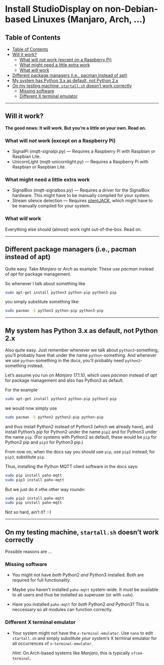 # Install StudioDisplay on non-Debian-based Linuxes (Manjaro, Arch, …)

## Table of Contents

<!-- MDTOC maxdepth:6 firsth1:2 numbering:0 flatten:0 bullets:1 updateOnSave:1 -->

- [Table of Contents](#table-of-contents)   
- [Will it work?](#will-it-work)   
   - [What will _not_ work (except on a Raspberry Pi)](#what-will-_not_-work-except-on-a-raspberry-pi)   
   - [What might need a little extra work](#what-might-need-a-little-extra-work)   
   - [What _will_ work](#what-_will_-work)   
- [Different package managers (i.e., pacman instead of apt)](#different-package-managers-ie-pacman-instead-of-apt)   
- [My system has Python 3.x as default, not Python 2.x](#my-system-has-python-3x-as-default-not-python-2x)   
- [On my testing machine, `startall.sh` doesn’t work correctly](#on-my-testing-machine-startallsh-doesn’t-work-correctly)   
   - [Missing software](#missing-software)   
   - [Different X terminal emulator](#different-x-terminal-emulator)   

<!-- /MDTOC -->

---

## Will it work?

**The good news: It will work. But you’re a little on your own. Read on.**

### What will _not_ work (except on a Raspberry Pi)

* SignalPi (mqtt-signalpi.py) — Requires a Raspberry Pi with Raspbian or Raspbian Lite.
* UnicornLight (mqtt-unicornlight.py) — Requires a Raspberry Pi with Raspbian or Raspbian Lite.

### What might need a little extra work

* SignalBox (mqtt-signalbox.py) — Requires a driver for the SignalBox hardware. This might have to be manually compiled for your system.
* Stream silence detection — Requires [silentJACK](https://github.com/Moonbase59/silentjack), which might have to be manually compiled for your system.

### What _will_ work

Everything else should (almost) work right out-of-the-box. Read on.

---

## Different package managers (i.e., pacman instead of apt)

Quite easy. Take _Manjaro_ or _Arch_ as example: These use _pacman_ instead of _apt_ for package management.

So whenever I talk about something like

```bash
sudo apt-get install python3 python-pip python3-pip
```

you simply substitute something like:

```bash
sudo pacman -S python3 python-pip python3-pip
```

---

## My system has Python 3.x as default, not Python 2.x

Also quite easy. Just remember whenever we talk about `python3`-something, you’ll probably have that under the name `python`-something. And whenever we use `python`-something in the docs, you’ll probably need `python2`-something instead.

Let’s assume you run on _Manjaro 17.1.10_, which uses _pacman_ instead of _apt_ for package management and also has Python3 as default.

For the example

```bash
sudo apt-get install python3 python-pip python3-pip
```

we would now simply use

```bash
sudo pacman -S python2 python2-pip python-pip
```

and thus install Python2 instead of Python3 (which we already have), and install Python’s _pip_ for Python2 under the name `pip2` and for Python3 under the name `pip`. (For systems with Python2 as default, these would be `pip` for Python2 pip and `pip3` for Python3 pip.)

From now on, when the docs say you should use `pip`, use `pip2` instead; for `pip3`, substitute `pip`.

Thus, installing the Python MQTT client software in the docs says:

```bash
sudo pip install paho-mqtt
sudo pip3 install paho-mqtt
```

But we just do it »the other way round«:

```bash
sudo pip2 install paho-mqtt
sudo pip install paho-mqtt
```

Not _so_ hard, ain’t it? :-)

---

## On my testing machine, `startall.sh` doesn’t work correctly

Possible reasons are …

### Missing software

* You might not have _both_ Python2 _and_ Python3 installed. Both are required for full functionality.

* Maybe you haven’t installed `paho-mqtt` system-wide. It _must_ be available to all users and thus be installed as superuser (or with `sudo`).

* Have you installed `paho-mqtt` for _both_ Python2 _and_ Python3? This is neccessary so all modules can function correctly.

### Different X terminal emulator

* Your system might not have the `x-terminal-emulator`. Use `nano` to edit `startall.sh` and simply substitute _your system’s_ X terminal emulator for all occurrences of `x-terminal-emulator`.

  _Hint:_ On Arch-based systems like _Manjaro_, this is typically `xfce4-terminal`.
